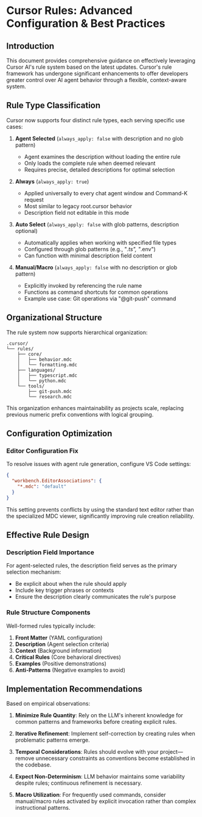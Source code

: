 # Cursor Rules: Advanced Configuration & Best Practices

## Introduction

This document provides comprehensive guidance on effectively leveraging Cursor AI's rule system based on the latest updates. Cursor's rule framework has undergone significant enhancements to offer developers greater control over AI agent behavior through a flexible, context-aware system.

## Rule Type Classification

Cursor now supports four distinct rule types, each serving specific use cases:

1. **Agent Selected** (`always_apply: false` with description and no glob pattern)
   - Agent examines the description without loading the entire rule
   - Only loads the complete rule when deemed relevant
   - Requires precise, detailed descriptions for optimal selection

2. **Always** (`always_apply: true`)
   - Applied universally to every chat agent window and Command-K request
   - Most similar to legacy root.cursor behavior
   - Description field not editable in this mode

3. **Auto Select** (`always_apply: false` with glob patterns, description optional)
   - Automatically applies when working with specified file types
   - Configured through glob patterns (e.g., "*.ts", "*.env")
   - Can function with minimal description field content

4. **Manual/Macro** (`always_apply: false` with no description or glob pattern)
   - Explicitly invoked by referencing the rule name
   - Functions as command shortcuts for common operations
   - Example use case: Git operations via "@git-push" command

## Organizational Structure

The rule system now supports hierarchical organization:

```
.cursor/
└── rules/
    ├── core/
    │   ├── behavior.mdc
    │   └── formatting.mdc
    ├── languages/
    │   ├── typescript.mdc
    │   └── python.mdc
    └── tools/
        ├── git-push.mdc
        └── research.mdc
```

This organization enhances maintainability as projects scale, replacing previous numeric prefix conventions with logical grouping.

## Configuration Optimization

### Editor Configuration Fix

To resolve issues with agent rule generation, configure VS Code settings:

```json
{
  "workbench.EditorAssociations": {
    "*.mdc": "default"
  }
}
```

This setting prevents conflicts by using the standard text editor rather than the specialized MDC viewer, significantly improving rule creation reliability.

## Effective Rule Design

### Description Field Importance

For agent-selected rules, the description field serves as the primary selection mechanism:

- Be explicit about when the rule should apply
- Include key trigger phrases or contexts
- Ensure the description clearly communicates the rule's purpose

### Rule Structure Components

Well-formed rules typically include:

1. **Front Matter** (YAML configuration)
2. **Description** (Agent selection criteria)
3. **Context** (Background information)
4. **Critical Rules** (Core behavioral directives)
5. **Examples** (Positive demonstrations)
6. **Anti-Patterns** (Negative examples to avoid)

## Implementation Recommendations

Based on empirical observations:

1. **Minimize Rule Quantity**: Rely on the LLM's inherent knowledge for common patterns and frameworks before creating explicit rules.

2. **Iterative Refinement**: Implement self-correction by creating rules when problematic patterns emerge.

3. **Temporal Considerations**: Rules should evolve with your project—remove unnecessary constraints as conventions become established in the codebase.

4. **Expect Non-Determinism**: LLM behavior maintains some variability despite rules; continuous refinement is necessary.

5. **Macro Utilization**: For frequently used commands, consider manual/macro rules activated by explicit invocation rather than complex instructional patterns.